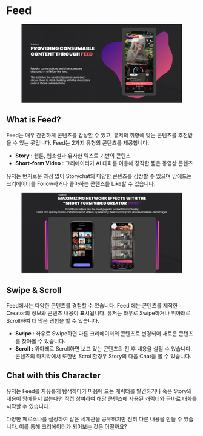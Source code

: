 # Feed

<figure><img src="../.gitbook/assets/image (18) (1).png" alt=""><figcaption></figcaption></figure>

## What is Feed?

Feed는 매우 간편하게 콘텐츠를 감상할 수 있고, 유저의 취향에 맞는 콘텐츠를 추천받을 수 있는 곳입니다.  Feed는 2가지 유형의 콘텐츠를 제공합니다.

* **Story :** 웹툰, 웹소설과 유사한 텍스트 기반의 콘텐츠
* **Short-form Video** : 크리에이터가 AI 대화를 이용해 창작한 짧은 동영상 콘텐츠

유저는 번거로운 과정 없이 Storychat의 다양한 콘텐츠를 감상할 수 있으며 맘에드는 크리에이터를 Follow하거나 좋아하는 콘텐츠를 Like할 수 있습니다.

<figure><img src="../.gitbook/assets/image (1) (1) (1) (1).png" alt=""><figcaption></figcaption></figure>



## Swipe & Scroll

Feed에서는 다양한 콘텐츠를 경험할 수 있습니다. Feed 에는 콘텐츠를 제작한 Creator의 정보와 콘텐츠 내용이 표시됩니다. 유저는 좌우로 Swipe하거나 위아래로 Scroll하여 더 많은 경험을 할 수 있습니다.

* **Swipe** : 좌우로 Swipe하면 다른 크리에이터의 콘텐츠로 변경되어 새로운 콘텐츠를 찾아볼 수 있습니다.
* **Scroll :** 위아래로 Scroll하면 보고 있는 콘텐츠의 전,후 내용을 살필 수 있습니다. 콘텐츠의 마지막에서 또한번 Scroll할경우 Story의 다음 Chat을 볼 수 있습니다.



## Chat with this Character

유저는 Feed를 자유롭게 탐색하다가 마음에 드는 캐릭터를 발견하거나 혹은 Story의 내용이 맘에들지 않는다면 직접 참여하여 해당 콘텐츠에 사용된 캐릭터와 곧바로 대화를 시작할 수 있습니다.

다양한 페르소나를 설정하여 같은 세계관을 공유하지만 전혀 다른 내용을 만들 수 있습니다. 이를 통해 크리에이터가 되어보는 것은 어떨까요?

